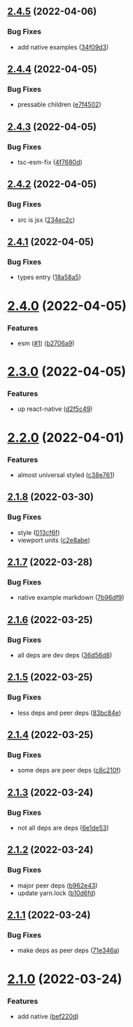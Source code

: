 ## [2.4.5](https://github.com/qiwi/pijma-native/compare/v2.4.4...v2.4.5) (2022-04-06)


### Bug Fixes

* add native examples ([34f09d3](https://github.com/qiwi/pijma-native/commit/34f09d3c3bfafc10893dc6de79ee43b1c48fe91a))

## [2.4.4](https://github.com/qiwi/pijma-native/compare/v2.4.3...v2.4.4) (2022-04-05)


### Bug Fixes

* pressable children ([e7f4502](https://github.com/qiwi/pijma-native/commit/e7f45027031a1b901985e1bd2effa1c6b81927ea))

## [2.4.3](https://github.com/qiwi/pijma-native/compare/v2.4.2...v2.4.3) (2022-04-05)


### Bug Fixes

* tsc-esm-fix ([4f7680d](https://github.com/qiwi/pijma-native/commit/4f7680d4796f78aae8c44cc6de56a0b8a29ece0e))

## [2.4.2](https://github.com/qiwi/pijma-native/compare/v2.4.1...v2.4.2) (2022-04-05)


### Bug Fixes

* src is jsx ([234ec2c](https://github.com/qiwi/pijma-native/commit/234ec2cb208923c00eaf0af0dee6ba12cc9a2209))

## [2.4.1](https://github.com/qiwi/pijma-native/compare/v2.4.0...v2.4.1) (2022-04-05)


### Bug Fixes

* types entry ([18a58a5](https://github.com/qiwi/pijma-native/commit/18a58a501d1f7fe467d54c90cb55e8beef26eb14))

# [2.4.0](https://github.com/qiwi/pijma-native/compare/v2.3.0...v2.4.0) (2022-04-05)


### Features

* esm ([#1](https://github.com/qiwi/pijma-native/issues/1)) ([b2706a9](https://github.com/qiwi/pijma-native/commit/b2706a97941b7cb9e66580c018ebaa5b3d52bdcf))

# [2.3.0](https://github.com/qiwi/pijma-native/compare/v2.2.0...v2.3.0) (2022-04-05)


### Features

* up react-native ([d2f5c49](https://github.com/qiwi/pijma-native/commit/d2f5c495af093ea0993171e11d05bb69031b4c82))

# [2.2.0](https://github.com/qiwi/pijma-native/compare/v2.1.8...v2.2.0) (2022-04-01)


### Features

* almost universal styled ([c38e761](https://github.com/qiwi/pijma-native/commit/c38e7612ccc066972ee84e8fc53e09d12632bade))

## [2.1.8](https://github.com/qiwi/pijma-native/compare/v2.1.7...v2.1.8) (2022-03-30)


### Bug Fixes

* style ([013cf6f](https://github.com/qiwi/pijma-native/commit/013cf6f8e919be2d2b7f78c99e2f0e94237b9113))
* viewport units ([c2e8abe](https://github.com/qiwi/pijma-native/commit/c2e8abe80cf8b81821c4a8a33bab1dc183ac1c60))

## [2.1.7](https://github.com/qiwi/pijma-native/compare/v2.1.6...v2.1.7) (2022-03-28)


### Bug Fixes

* native example markdown ([7b96df9](https://github.com/qiwi/pijma-native/commit/7b96df9de1be218030d88cd7d49bb9d077e62e23))

## [2.1.6](https://github.com/qiwi/pijma-native/compare/v2.1.5...v2.1.6) (2022-03-25)


### Bug Fixes

* all deps are dev deps ([36d56d8](https://github.com/qiwi/pijma-native/commit/36d56d893f2a7cff9140a7871d9df5867971e27b))

## [2.1.5](https://github.com/qiwi/pijma-native/compare/v2.1.4...v2.1.5) (2022-03-25)


### Bug Fixes

* less deps and peer deps ([83bc84e](https://github.com/qiwi/pijma-native/commit/83bc84e5e46492e0c956ae4e5a56622f44e6d2a9))

## [2.1.4](https://github.com/qiwi/pijma-native/compare/v2.1.3...v2.1.4) (2022-03-25)


### Bug Fixes

* some deps are peer deps ([c8c210f](https://github.com/qiwi/pijma-native/commit/c8c210f94eaf0f932d72a695cc017d32386a252f))

## [2.1.3](https://github.com/qiwi/pijma-native/compare/v2.1.2...v2.1.3) (2022-03-24)


### Bug Fixes

* not all deps are deps ([6e1de53](https://github.com/qiwi/pijma-native/commit/6e1de5336c284d398f2b99484fda2b18208906d2))

## [2.1.2](https://github.com/qiwi/pijma-native/compare/v2.1.1...v2.1.2) (2022-03-24)


### Bug Fixes

* major peer deps ([b962e43](https://github.com/qiwi/pijma-native/commit/b962e4302a060d6e643a73ce3ac95c6881291070))
* update yarn.lock ([b10d6fd](https://github.com/qiwi/pijma-native/commit/b10d6fda6d717360b042d4e46b4b9d7f170178f5))

## [2.1.1](https://github.com/qiwi/pijma-native/compare/v2.1.0...v2.1.1) (2022-03-24)


### Bug Fixes

* make deps as peer deps ([71e346a](https://github.com/qiwi/pijma-native/commit/71e346accf21364d77af44b74eca81b2ab20ded7))

# [2.1.0](https://github.com/qiwi/pijma-native/compare/v2.0.0...v2.1.0) (2022-03-24)


### Features

* add native ([bef220d](https://github.com/qiwi/pijma-native/commit/bef220dd5c8194f8ca09740ef2d0be7389238e52))
